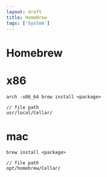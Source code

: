 ```yaml
---
layout: draft
title: HomeBrew
tags: ['System']
---
```


# Homebrew

# x86
```shell
arch -x86_64 brew install <package>

// file path
usr/local/Cellar/
```

# mac
```shell
brew install <package>

// file path
opt/homebrew/Cellar/
```
